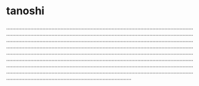 # tanoshi
...................................................................................................................................................................................................................................................................................................................................................................................................................................................................................................................................................................................................................................................................................................................................................................................................................................................................................................................................................................................................................................................................................................................